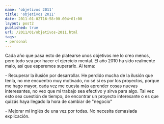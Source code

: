 ```yaml
---
name: 'objetivos 2011'
title: 'objetivos 2011'
date: 2011-01-02T16:58:00.004+01:00
layout: post2
published: true
url: /2011/01/objetivos-2011.html
tags: 
- personal
---
```


Cada año que pasa esto de platearse unos objetivos me lo creo menos, pero todo sea por hacer el ejercicio mental. El año 2010 ha sido realmente malo, así que esperemos superarlo. Al tema:

  

\- Recuperar la ilusión por desarrollar. He perdido mucha de la ilusión que tenía, no me encuentro muy motivado, no sé si es por los proyectos, porque me hago mayor, cada vez me cuesta más aprender cosas nuevas interesantes, no veo que mi trabajo sea efectivo y sirva para algo. Tal vez esto sea cuestión de tiempo, de encontrar un proyecto interesante o es que quizás haya llegado la hora de cambiar de "negocio"

  

\- Mejorar mi inglés de una vez por todas. No necesita demasiada explicación.